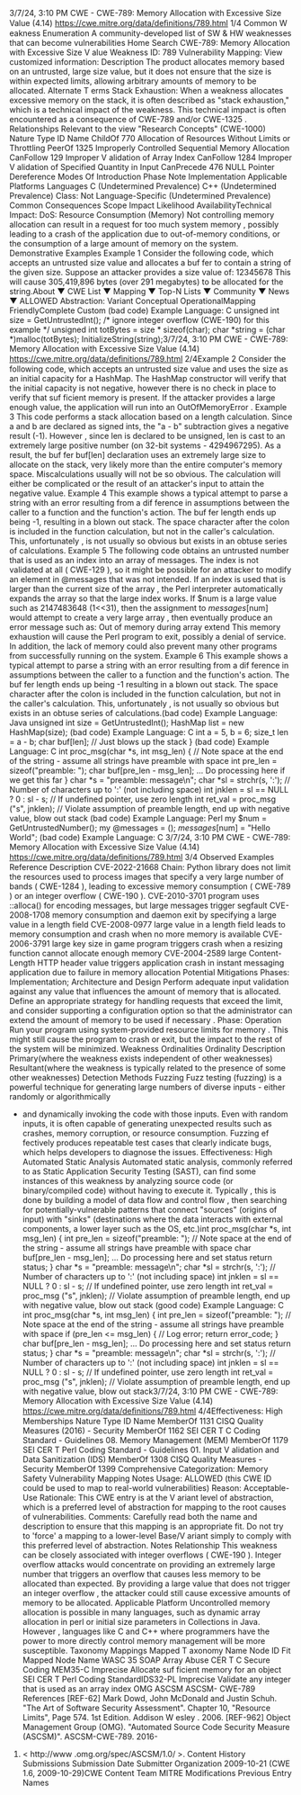3/7/24, 3:10 PM CWE - CWE-789: Memory Allocation with Excessive Size Value (4.14)
https://cwe.mitre.org/data/deﬁnitions/789.html 1/4
Common W eakness Enumeration
A community-developed list of SW & HW weaknesses that can become
vulnerabilities
Home Search
CWE-789: Memory Allocation with Excessive Size V alue
Weakness ID: 789
Vulnerability Mapping: 
View customized information:
 Description
The product allocates memory based on an untrusted, large size value, but it does not ensure that the size is within expected limits,
allowing arbitrary amounts of memory to be allocated.
 Alternate T erms
Stack Exhaustion: When a weakness allocates excessive memory on the stack, it is often described as "stack exhaustion,"
which is a technical impact of the weakness. This technical impact is often encountered as a consequence
of CWE-789 and/or CWE-1325 .
 Relationships
 Relevant to the view "Research Concepts" (CWE-1000)
Nature Type ID Name
ChildOf 770 Allocation of Resources Without Limits or Throttling
PeerOf 1325 Improperly Controlled Sequential Memory Allocation
CanFollow 129 Improper V alidation of Array Index
CanFollow 1284 Improper V alidation of Specified Quantity in Input
CanPrecede 476 NULL Pointer Dereference
 Modes Of Introduction
Phase Note
Implementation
 Applicable Platforms
Languages
C (Undetermined Prevalence)
C++ (Undetermined Prevalence)
Class: Not Language-Specific (Undetermined Prevalence)
 Common Consequences
Scope Impact Likelihood
AvailabilityTechnical Impact: DoS: Resource Consumption (Memory)
Not controlling memory allocation can result in a request for too much system memory , possibly leading
to a crash of the application due to out-of-memory conditions, or the consumption of a large amount of
memory on the system.
 Demonstrative Examples
Example 1
Consider the following code, which accepts an untrusted size value and allocates a buf fer to contain a string of the given size.
Suppose an attacker provides a size value of:
12345678
This will cause 305,419,896 bytes (over 291 megabytes) to be allocated for the string.About ▼ CWE List ▼ Mapping ▼ Top-N Lists ▼ Community ▼ News ▼
ALLOWED
Abstraction: Variant
Conceptual OperationalMapping
FriendlyComplete Custom
(bad code) Example Language: C 
unsigned int size = GetUntrustedInt();
/\* ignore integer overflow (CWE-190) for this example \*/
unsigned int totBytes = size \* sizeof(char);
char \*string = (char \*)malloc(totBytes);
InitializeString(string);3/7/24, 3:10 PM CWE - CWE-789: Memory Allocation with Excessive Size Value (4.14)
https://cwe.mitre.org/data/deﬁnitions/789.html 2/4Example 2
Consider the following code, which accepts an untrusted size value and uses the size as an initial capacity for a HashMap.
The HashMap constructor will verify that the initial capacity is not negative, however there is no check in place to verify that suf ficient
memory is present. If the attacker provides a large enough value, the application will run into an OutOfMemoryError .
Example 3
This code performs a stack allocation based on a length calculation.
Since a and b are declared as signed ints, the "a - b" subtraction gives a negative result (-1). However , since len is declared to be
unsigned, len is cast to an extremely large positive number (on 32-bit systems - 4294967295). As a result, the buf fer buf[len]
declaration uses an extremely large size to allocate on the stack, very likely more than the entire computer's memory space.
Miscalculations usually will not be so obvious. The calculation will either be complicated or the result of an attacker's input to attain the
negative value.
Example 4
This example shows a typical attempt to parse a string with an error resulting from a dif ference in assumptions between the caller to a
function and the function's action.
The buf fer length ends up being -1, resulting in a blown out stack. The space character after the colon is included in the function
calculation, but not in the caller's calculation. This, unfortunately , is not usually so obvious but exists in an obtuse series of
calculations.
Example 5
The following code obtains an untrusted number that is used as an index into an array of messages.
The index is not validated at all ( CWE-129 ), so it might be possible for an attacker to modify an element in @messages that was not
intended. If an index is used that is larger than the current size of the array , the Perl interpreter automatically expands the array so
that the large index works.
If $num is a large value such as 2147483648 (1<<31), then the assignment to $messages[$num] would attempt to create a very large
array , then eventually produce an error message such as:
Out of memory during array extend
This memory exhaustion will cause the Perl program to exit, possibly a denial of service. In addition, the lack of memory could also
prevent many other programs from successfully running on the system.
Example 6
This example shows a typical attempt to parse a string with an error resulting from a dif ference in assumptions between the caller to a
function and the function's action. The buf fer length ends up being -1 resulting in a blown out stack. The space character after the
colon is included in the function calculation, but not in the caller's calculation. This, unfortunately , is not usually so obvious but exists in
an obtuse series of calculations.(bad code) Example Language: Java 
unsigned int size = GetUntrustedInt();
HashMap list = new HashMap(size);
(bad code) Example Language: C 
int a = 5, b = 6;
size\_t len = a - b;
char buf[len]; // Just blows up the stack
}
(bad code) Example Language: C 
int proc\_msg(char \*s, int msg\_len)
{
// Note space at the end of the string - assume all strings have preamble with space
int pre\_len = sizeof("preamble: ");
char buf[pre\_len - msg\_len];
... Do processing here if we get this far
}
char \*s = "preamble: message\n";
char \*sl = strchr(s, ':'); // Number of characters up to ':' (not including space)
int jnklen = sl == NULL ? 0 : sl - s; // If undefined pointer, use zero length
int ret\_val = proc\_msg ("s", jnklen); // Violate assumption of preamble length, end up with negative value, blow out stack
(bad code) Example Language: Perl 
my $num = GetUntrustedNumber();
my @messages = ();
$messages[$num] = "Hello World";
(bad code) Example Language: C 3/7/24, 3:10 PM CWE - CWE-789: Memory Allocation with Excessive Size Value (4.14)
https://cwe.mitre.org/data/deﬁnitions/789.html 3/4
 Observed Examples
Reference Description
CVE-2022-21668 Chain: Python library does not limit the resources used to process images that specify a very large
number of bands ( CWE-1284 ), leading to excessive memory consumption ( CWE-789 ) or an integer
overflow ( CWE-190 ).
CVE-2010-3701 program uses ::alloca() for encoding messages, but large messages trigger segfault
CVE-2008-1708 memory consumption and daemon exit by specifying a large value in a length field
CVE-2008-0977 large value in a length field leads to memory consumption and crash when no more memory is
available
CVE-2006-3791 large key size in game program triggers crash when a resizing function cannot allocate enough
memory
CVE-2004-2589 large Content-Length HTTP header value triggers application crash in instant messaging application
due to failure in memory allocation
 Potential Mitigations
Phases: Implementation; Architecture and Design
Perform adequate input validation against any value that influences the amount of memory that is allocated. Define an
appropriate strategy for handling requests that exceed the limit, and consider supporting a configuration option so that the
administrator can extend the amount of memory to be used if necessary .
Phase: Operation
Run your program using system-provided resource limits for memory . This might still cause the program to crash or exit, but the
impact to the rest of the system will be minimized.
 Weakness Ordinalities
Ordinality Description
Primary(where the weakness exists independent of other weaknesses)
Resultant(where the weakness is typically related to the presence of some other weaknesses)
 Detection Methods
Fuzzing
Fuzz testing (fuzzing) is a powerful technique for generating large numbers of diverse inputs - either randomly or algorithmically
- and dynamically invoking the code with those inputs. Even with random inputs, it is often capable of generating unexpected
results such as crashes, memory corruption, or resource consumption. Fuzzing ef fectively produces repeatable test cases that
clearly indicate bugs, which helps developers to diagnose the issues.
Effectiveness: High
Automated Static Analysis
Automated static analysis, commonly referred to as Static Application Security Testing (SAST), can find some instances of this
weakness by analyzing source code (or binary/compiled code) without having to execute it. Typically , this is done by building a
model of data flow and control flow , then searching for potentially-vulnerable patterns that connect "sources" (origins of input)
with "sinks" (destinations where the data interacts with external components, a lower layer such as the OS, etc.)int proc\_msg(char \*s, int msg\_len)
{
int pre\_len = sizeof("preamble: "); // Note space at the end of the string - assume all strings have preamble with space
char buf[pre\_len - msg\_len];
... Do processing here and set status
return status;
}
char \*s = "preamble: message\n";
char \*sl = strchr(s, ':'); // Number of characters up to ':' (not including space)
int jnklen = sl == NULL ? 0 : sl - s; // If undefined pointer, use zero length
int ret\_val = proc\_msg ("s", jnklen); // Violate assumption of preamble length, end up with negative value, blow out stack
(good code) Example Language: C 
int proc\_msg(char \*s, int msg\_len)
{
int pre\_len = sizeof("preamble: "); // Note space at the end of the string - assume all strings have preamble with space
if (pre\_len <= msg\_len) { // Log error; return error\_code; }
char buf[pre\_len - msg\_len];
... Do processing here and set status
return status;
}
char \*s = "preamble: message\n";
char \*sl = strchr(s, ':'); // Number of characters up to ':' (not including space)
int jnklen = sl == NULL ? 0 : sl - s; // If undefined pointer, use zero length
int ret\_val = proc\_msg ("s", jnklen); // Violate assumption of preamble length, end up with negative value, blow out stack3/7/24, 3:10 PM CWE - CWE-789: Memory Allocation with Excessive Size Value (4.14)
https://cwe.mitre.org/data/deﬁnitions/789.html 4/4Effectiveness: High
 Memberships
Nature Type ID Name
MemberOf 1131 CISQ Quality Measures (2016) - Security
MemberOf 1162 SEI CER T C Coding Standard - Guidelines 08. Memory Management (MEM)
MemberOf 1179 SEI CER T Perl Coding Standard - Guidelines 01. Input V alidation and Data Sanitization (IDS)
MemberOf 1308 CISQ Quality Measures - Security
MemberOf 1399 Comprehensive Categorization: Memory Safety
 Vulnerability Mapping Notes
Usage: ALLOWED (this CWE ID could be used to map to real-world vulnerabilities)
Reason: Acceptable-Use
Rationale:
This CWE entry is at the V ariant level of abstraction, which is a preferred level of abstraction for mapping to the root causes of
vulnerabilities.
Comments:
Carefully read both the name and description to ensure that this mapping is an appropriate fit. Do not try to 'force' a mapping to a
lower-level Base/V ariant simply to comply with this preferred level of abstraction.
 Notes
Relationship
This weakness can be closely associated with integer overflows ( CWE-190 ). Integer overflow attacks would concentrate on
providing an extremely large number that triggers an overflow that causes less memory to be allocated than expected. By providing
a large value that does not trigger an integer overflow , the attacker could still cause excessive amounts of memory to be allocated.
Applicable Platform
Uncontrolled memory allocation is possible in many languages, such as dynamic array allocation in perl or initial size parameters in
Collections in Java. However , languages like C and C++ where programmers have the power to more directly control memory
management will be more susceptible.
 Taxonomy Mappings
Mapped T axonomy Name Node ID Fit Mapped Node Name
WASC 35 SOAP Array Abuse
CER T C Secure Coding MEM35-C Imprecise Allocate suf ficient memory for an object
SEI CER T Perl Coding
StandardIDS32-PL Imprecise Validate any integer that is used as an array index
OMG ASCSM ASCSM-
CWE-789
 References
[REF-62] Mark Dowd, John McDonald and Justin Schuh. "The Art of Software Security Assessment". Chapter 10, "Resource
Limits", Page 574. 1st Edition. Addison W esley . 2006.
[REF-962] Object Management Group (OMG). "Automated Source Code Security Measure (ASCSM)". ASCSM-CWE-789. 2016-
01. < http://www .omg.org/spec/ASCSM/1.0/ >.
 Content History
 Submissions
Submission Date Submitter Organization
2009-10-21
(CWE 1.6, 2009-10-29)CWE Content Team MITRE
 Modifications
 Previous Entry Names
